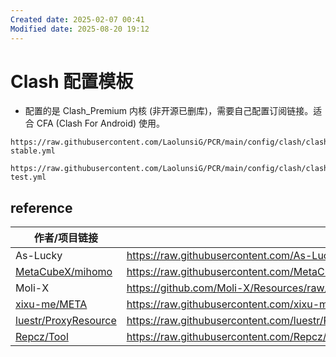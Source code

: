 ```yaml
---
Created date: 2025-02-07 00:41
Modified date: 2025-08-20 19:12
---
```

# Clash 配置模板

- 配置的是 Clash_Premium 内核 (非开源已删库)，需要自己配置订阅链接。适合 CFA (Clash For Android) 使用。

```
https://raw.githubusercontent.com/LaolunsiG/PCR/main/config/clash/clash-stable.yml
```

```
https://raw.githubusercontent.com/LaolunsiG/PCR/main/config/clash/clash-test.yml
```

## reference

| 作者/项目链接                                                         | 配置链接                                                                                                                               | 来源     |
| --------------------------------------------------------------- | ---------------------------------------------------------------------------------------------------------------------------------- | ------ |
| As-Lucky                                                        | https://raw.githubusercontent.com/As-Lucky/Lucky/main/Lucky-ClashVerge.yaml                                                        | GitHub |
| [MetaCubeX/mihomo](https://github.com/MetaCubeX/mihomo)         | https://raw.githubusercontent.com/MetaCubeX/mihomo/refs/heads/Meta/docs/config.yaml                                                | GitHub |
| Moli-X                                                          | https://github.com/Moli-X/Resources/raw/main/Clash/Clash.yml                                                                       | GitHub |
| [xixu-me/META](https://github.com/xixu-me/META)                 | https://raw.githubusercontent.com/xixu-me/META/refs/heads/config/META.yaml                                                         | GitHub |
| [luestr/ProxyResource](https://github.com/luestr/ProxyResource) | https://raw.githubusercontent.com/luestr/ProxyResource/refs/heads/main/Tool/Clash/Config/Clash_Sample_Configuration_By_iKeLee.yaml | GitHub |
| [Repcz/Tool](https://github.com/Repcz/Tool)                     | https://raw.githubusercontent.com/Repcz/Tool/refs/heads/X/Clash/Meta/Mihomo.yaml                                                   | GitHub |
